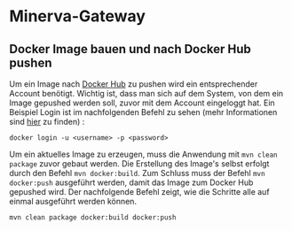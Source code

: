 # Minerva-Gateway

## Docker Image bauen und nach Docker Hub pushen

Um ein Image nach [Docker Hub](https://hub.docker.com/) zu pushen wird ein entsprechender Account benötigt. Wichtig ist,
dass man sich auf dem System, von dem ein Image gepushed werden soll, zuvor mit dem Account eingeloggt hat. Ein Beispiel
Login ist im nachfolgenden Befehl zu sehen (mehr Informationen
sind [hier](https://docs.docker.com/engine/reference/commandline/login/) zu finden) :

``` 
docker login -u <username> -p <password>
```

Um ein aktuelles Image zu erzeugen, muss die Anwendung mit `mvn clean package` zuvor gebaut werden. Die Erstellung des
Image's selbst erfolgt durch den Befehl `mvn docker:build`. Zum Schluss muss der Befehl `mvn docker:push` ausgeführt
werden, damit das Image zum Docker Hub gepushed wird. Der nachfolgende Befehl zeigt, wie die Schritte alle auf einmal
ausgeführt werden können.

```
mvn clean package docker:build docker:push
```